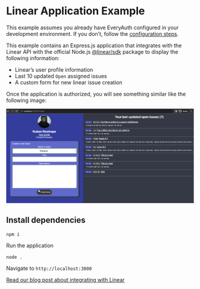 # Linear Application Example

This example assumes you already have EveryAuth configured in your development environment. If you don’t, follow the [configuration steps](https://github.com/fusebit/everyauth-express#getting-started). 

This example contains an Express.js application that integrates with the Linear API with the official Node.js [@linear/sdk](https://www.npmjs.com/package/@linear/sdk) package to display the following information:
- Linear’s user profile information
- Last 10 updated `Open` assigned issues
- A custom form for new linear issue creation


Once the application is authorized, you will see something similar like the following image:

![Screenshot demo](blog-using-linear-with-everyauth.png "Screenshot demo")
## Install dependencies

```shell
npm i
```

Run the application

```shell
node .
```

Navigate to `http://localhost:3000`

[Read our blog post about integrating with Linear](https://fusebit.io/blog/using-linear-with-everyauth?utm_source=github.com&utm_medium=referral&utm_campaign=everyauth-examples&utm_content=using-linear-with-everyauth)